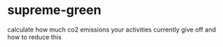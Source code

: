 # supreme-green
calculate how much co2 emissions your activities currently give off and how to reduce this

